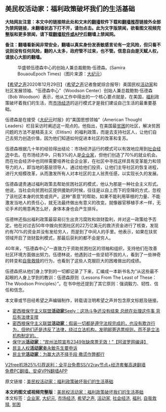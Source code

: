  <h2>美民权活动家：福利政策破坏我们的生活基础</h2> <p class="notice"><b>大陆网友注意：本文中的链接除此处和文末的<a href="https://github.com/bannedbook/fanqiang" >翻墙</a>软件下载和<a href="https://github.com/killgcd/justmysocks/blob/master/README.md">翻墙推荐</a>链接外全部为禁网链接，未翻墙状态下打不开，请勿点击。此为文字版禁闻，欲看图文视频完整版和更多禁闻，请下载<a href="https://github.com/bannedbook/fanqiang">翻墙软件或APP</a>后翻墙上禁闻网。</p><p>备注：翻墙看新闻非常安全，翻墙以真实身份发表敏感言论有一定风险，但只看不说则没有任何风险，翻的人太多，政府管不过来，也不管。信息自由是天赋人权，请放心大胆的翻墙。</b></p>  <div class="entry"> <figure><figcaption>华盛顿伍德森中心的创始人兼总裁鲍勃‧伍德森。(Samira BouaouEpoch Times)（图片来源：<a href="https://www.bannedbook.org/bnews/tag/%e5%a4%a7%e7%ba%aa%e5%85%83/" class="st_tag internal_tag" rel="tag" title="标签 大纪元 下的日志">大纪元</a>）</figcaption></figure> <p>【<span class='wp_keywordlink_affiliate'><a href="https://www.soundofhope.org" title="希望之声" target="_blank">希望之声</a></span>2020年12月29日】（<a href="https://www.bannedbook.org/bnews/tag/%e5%b8%8c%e6%9c%9b%e4%b9%8b%e5%a3%b0/" class="st_tag internal_tag" rel="tag" title="标签 希望之声 下的日志">希望之声</a>记者詹妮综合报导）美国民权<a href="https://www.bannedbook.org/bnews/tag/%E6%B4%BB%E5%8A%A8%E5%AE%B6/" class="st_tag internal_tag" rel="tag" title="标签 活动家 下的日志">活动家</a>和社区发展领袖、“伍德森中心”（Woodson Center）创始人兼总裁鲍勃‧伍德森（Bob Woodson）表示，他从工作中得出的一个核心要点就是，在美国，<a href="https://www.bannedbook.org/bnews/tag/%E7%A6%8F%E5%88%A9/" class="st_tag internal_tag" rel="tag" title="标签 福利 下的日志">福利</a>政策破坏着我们的生活，而<a href="https://www.bannedbook.org/bnews/tag/%e5%b8%82%e5%9c%ba%e7%bb%8f%e6%b5%8e/" class="st_tag internal_tag" rel="tag" title="标签 市场经济 下的日志">市场经济</a>的运行模式才是我们建设自己生活的最重要基础。</p> <p>伍德森是在接受《<span class='wp_keywordlink_affiliate'><a href="http://www.epochtimes.com/" title="大纪元" target="_blank">大纪元</a></span>时报》的“美国思想领袖”（American Thought Leaders）栏目采访时阐述这一观点的。他指出，在美国最<a href="https://www.bannedbook.org/bnews/tag/%E8%B4%AB%E5%9B%B0/" class="st_tag internal_tag" rel="tag" title="标签 贫困 下的日志">贫困</a>的社区，解决贫困问题的方法不是精英主义（Elitism）的福利政策，而是去支持社区人，让他们自己去努力创造价值，因为他们知道如何促进本社区的改革和复苏。</p> <p>伍德森根据几十年的经验得出结论：市场经济运行的模式可以有效地应用到<a href="https://www.bannedbook.org/bnews/tag/%E7%A4%BE%E4%BC%9A%E7%BB%8F%E6%B5%8E/" class="st_tag internal_tag" rel="tag" title="标签 社会经济 下的日志">社会经济</a>中去。在市场经济中，只有3%的人是<a href="https://www.bannedbook.org/bnews/tag/%e4%bc%81%e4%b8%9a%e5%ae%b6/" class="st_tag internal_tag" rel="tag" title="标签 企业家 下的日志">企业家</a>，但他们创造了70%的就业机会。而在社会经济中也同样需要培养社会企业家，在社区中寻找这样具有变革能力和领导力的人，即当地的基层领导人，通过给他们投资，让他们主导社区的恢复进程，进行大规模改革，从而激发所有人对本社区的主人翁责任感，以实现长久的发展。</p>  <p>伍德森谴责通过福利政策去帮助贫困社区的模式，他认为那是一种社会主义形式。他说，当社会向贫困社区提供援助的时候，往往是以自上而下的空降的方式，忽视了该社区本身的优势或资产。这种“善意”的帮助，如果不能利用草根的力量、不能激发当地人的责任心，就无法最终做出有意义的改变。就像器官移植手术一样，无论手术的用意再怎么好，身体本身也会产生排斥。</p> <p>伍德林还指出福利政策最容易衍生出贪污腐败和敛财盈利，并对这一政策给予否定。他在对过去50年中拨向贫困社区的22万亿美元的救济资金进行了核查，发现约有70%的资金并没有发给穷人，而是到了中间人的手里。他表示，如果在扶贫领域开启了敛财盈利模式，那最后获利的都不会是穷人。</p> <p>40年来，“伍德森中心”一直致力于资助贫困社区的领袖和组织，支持他们在改善社区环境方面做出努力。伍德林说，他遇到过一些坚韧不拔的人，看到了一些神奇的转变和<a href="https://www.bannedbook.org/bnews/tag/%E8%87%AA%E6%88%91%E6%95%91%E8%B5%8E/" class="st_tag internal_tag" rel="tag" title="标签 自我救赎 下的日志">自我救赎</a>的行为，也看到了这些人克服巨大的困难做出的成绩。</p>  <p>伍德森把从他们身上学到的一切都记录了下来，汇编成一本新书名为“从这些最不起眼的人身上学到的教训：伍德森原则（Lessons From The Least of These：The Woodson Principles）”。在书中他还提到了其它原则：强调毅力、韧性、信任和信念。</p> <p>本文章或节目经希望之声编辑制作，转载请注明希望之声并包含原文标题及链接。</p> <ul class='op-related-articles' title='相关阅读'> <li><a href='https://www.bannedbook.org/bnews/bannedvideo/20201212/1446291.html' target='_blank'>密西根保守主义联盟<b>活动家</b>Seely：这场斗争还没有结束 总统在处理这件事 背后有法律支撑</a></li> <li><a href='https://www.bannedbook.org/bnews/bannedvideo/20201212/1446198.html' target='_blank'>密西根保守主义联盟<b>活动家</b>：假装一切都是遵守法规完成的，也没有欺诈行为，但他们还是违反了法律，绕过立法机构，发明邮寄选票规则，而不是立法机构制定的。</a></li> <li><a href='https://www.bannedbook.org/bnews/topimagenews/20201120/1433984.html' target='_blank'>保守派<b>活动家</b>：“宾州法院宣布2349张缺席票无效！”【阿波罗网编译】</a></li> <li><a href='https://www.bannedbook.org/bnews/baitai/20201107/1427485.html' target='_blank'>民主人权<b>活动家</b>秦永敏先生要申诉</a></li> <li><a href='https://www.bannedbook.org/bnews/cnnews/20201016/1414888.html' target='_blank'>民主党<b>活动家</b>：为赢大选不择手段 撒谎作弊都行</a></li> </ul> <p class="texttj"> <a href="https://www.bannedbook.org/forum23/topic22702.html" target="_blank">V2free机场25%引荐返利：全平台免费SS/V2ray节点+经济套餐高速翻墙</a><br/> <a href="https://github.com/bannedbook/fanqiang/wiki/%E7%A6%81%E9%97%BB%E7%BD%91%E5%AE%89%E5%8D%93%E7%BF%BB%E5%A2%99%E6%96%B0%E9%97%BBAPP" target="_blank">免费PC翻墙、安卓VPN翻墙APP</a></p><p>原文链接：<a class="src_link"  href="https://www.soundofhope.org/post/458524" target="_blank">美民权活动家：福利政策破坏我们的生活基础</a></p> <a name='sharetosocial'></a>       <div><b>本文的图文或视频完整版</b>：<a href='https://www.bannedbook.org/bnews/comments/20201230/1457558.html'>美民权活动家：福利政策破坏我们的生活基础</a></div>  </div><!--END ENTRY--> <div class="postfooter"> <div>本文标签：<a href="https://www.bannedbook.org/bnews/tag/%e4%bc%81%e4%b8%9a%e5%ae%b6/" rel="tag">企业家</a>, <a href="https://www.bannedbook.org/bnews/tag/%e5%a4%a7%e7%ba%aa%e5%85%83/" rel="tag">大纪元</a>, <a href="https://www.bannedbook.org/bnews/tag/%e5%b8%82%e5%9c%ba%e7%bb%8f%e6%b5%8e/" rel="tag">市场经济</a>, <a href="https://www.bannedbook.org/bnews/tag/%e5%b8%8c%e6%9c%9b%e4%b9%8b%e5%a3%b0/" rel="tag">希望之声</a>, <a href="https://www.bannedbook.org/bnews/tag/%E6%B4%BB%E5%8A%A8%E5%AE%B6/" rel="tag">活动家</a>, <a href="https://www.bannedbook.org/bnews/tag/%E7%A4%BE%E4%BC%9A%E7%BB%8F%E6%B5%8E/" rel="tag">社会经济</a>, <a href="https://www.bannedbook.org/bnews/tag/%E7%A6%8F%E5%88%A9/" rel="tag">福利</a>, <a href="https://www.bannedbook.org/bnews/tag/%E8%87%AA%E6%88%91%E6%95%91%E8%B5%8E/" rel="tag">自我救赎</a>, <a href="https://www.bannedbook.org/bnews/tag/%E8%B4%AB%E5%9B%B0/" rel="tag">贫困</a></div>  </div><!--END POSTFOOTER--> 